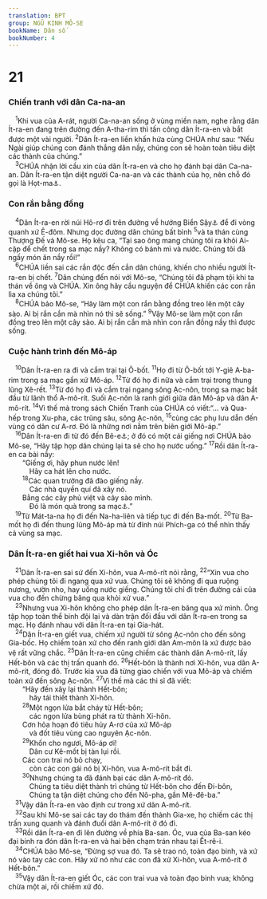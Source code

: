 ```yaml
---
translation: BPT
group: NGŨ KINH MÔ-SE
bookName: Dân số 
bookNumber: 4
---
```


<div class="title"><h1>21</h1><h3>Chiến tranh với dân Ca-na-an</h3></div>
<span class="verse dan_21_1"> <sup>1</sup>Khi vua của A-rát, người Ca-na-an sống ở vùng miền nam, nghe rằng dân Ít-ra-en đang trên đường đến A-tha-rim thì tấn công dân Ít-ra-en và bắt được một vài người.</span>
<span class="verse dan_21_2"><sup>2</sup>Dân Ít-ra-en liền khấn hứa cùng CHÚA như sau: “Nếu Ngài giúp chúng con đánh thắng dân nầy, chúng con sẽ hoàn toàn tiêu diệt các thành của chúng.”<br/></span>
<span class="verse dan_21_3"> <sup>3</sup>CHÚA nhận lời cầu xin của dân Ít-ra-en và cho họ đánh bại dân Ca-na-an. Dân Ít-ra-en tận diệt người Ca-na-an và các thành của họ, nên chỗ đó gọi là Họt-ma<a data-toggle="tooltip" data-placement="bottom" title="Nghĩa là “tận diệt” hay “của lễ dâng lên cho Thượng Đế.” Xem thêm Lê-vi 27:28-29.">⚓</a>.<br/></span>
<div class="title"><h3>Con rắn bằng đồng</h3></div>
<span class="verse dan_21_4"> <sup>4</sup>Dân Ít-ra-en rời núi Hô-rơ đi trên đường về hướng Biển Sậy<a data-toggle="tooltip" data-placement="bottom" title="Hay “vịnh A-ca-ba.”">⚓</a> để đi vòng quanh xứ Ê-đôm. Nhưng dọc đường dân chúng bất bình</span>
<span class="verse dan_21_5"><sup>5</sup>và ta thán cùng Thượng Đế và Mô-se. Họ kêu ca, “Tại sao ông mang chúng tôi ra khỏi Ai-cập để chết trong sa mạc nầy? Không có bánh mì và nước. Chúng tôi đã ngấy món ăn nầy rồi!”<br/></span>
<span class="verse dan_21_6"> <sup>6</sup>CHÚA liền sai các rắn độc đến cắn dân chúng, khiến cho nhiều người Ít-ra-en bị chết.</span>
<span class="verse dan_21_7"><sup>7</sup>Dân chúng đến nói với Mô-se, “Chúng tôi đã phạm tội khi ta thán về ông và CHÚA. Xin ông hãy cầu nguyện để CHÚA khiến các con rắn lìa xa chúng tôi.”<br/></span>
<span class="verse dan_21_8"> <sup>8</sup>CHÚA bảo Mô-se, “Hãy làm một con rắn bằng đồng treo lên một cây sào. Ai bị rắn cắn mà nhìn nó thì sẽ sống.”</span>
<span class="verse dan_21_9"><sup>9</sup>Vậy Mô-se làm một con rắn đồng treo lên một cây sào. Ai bị rắn cắn mà nhìn con rắn đồng nầy thì được sống.<br/></span>
<div class="title"><h3>Cuộc hành trình đến Mô-áp</h3></div>
<span class="verse dan_21_10"> <sup>10</sup>Dân Ít-ra-en ra đi và cắm trại tại Ô-bốt.</span>
<span class="verse dan_21_11"><sup>11</sup>Họ đi từ Ô-bốt tới Y-giê A-ba-rim trong sa mạc gần xứ Mô-áp.</span>
<span class="verse dan_21_12"><sup>12</sup>Từ đó họ đi nữa và cắm trại trong thung lũng Xê-rết.</span>
<span class="verse dan_21_13"><sup>13</sup>Từ đó họ đi và cắm trại ngang sông Ạc-nôn, trong sa mạc bắt đầu từ lãnh thổ A-mô-rít. Suối Ạc-nôn là ranh giới giữa dân Mô-áp và dân A-mô-rít.</span>
<span class="verse dan_21_14"><sup>14</sup>Vì thế mà trong sách Chiến Tranh của CHÚA có viết:“… và Qua-hếp trong Xu-pha, các trũng sâu, sông Ạc-nôn,</span>
<span class="verse dan_21_15"><sup>15</sup>cùng các phụ lưu dẫn đến vùng có dân cư A-rơ. Đó là những nơi nằm trên biên giới Mô-áp.”<br/></span>
<span class="verse dan_21_16"> <sup>16</sup>Dân Ít-ra-en đi từ đó đến Bê-e<a data-toggle="tooltip" data-placement="bottom" title="Nghĩa là “cái giếng.”">⚓</a>; ở đó có một cái giếng nơi CHÚA bảo Mô-se, “Hãy tập họp dân chúng lại ta sẽ cho họ nước uống.”</span>
<span class="verse dan_21_17"><sup>17</sup>Rồi dân Ít-ra-en ca bài nầy:<br/>  “Giếng ơi, hãy phun nước lên!<br/>   Hãy ca hát lên cho nước.<br/></span>
<span class="verse dan_21_18">  <sup>18</sup>Các quan trưởng đã đào giếng nầy.<br/>   Các nhà quyền quí đã xây nó.<br/>  Bằng các cây phủ việt và cây sào mình.<br/>   Đó là món quà trong sa mạc<a data-toggle="tooltip" data-placement="bottom" title="Tiếng Hê-bơ-rơ gọi là Mát-ta-na.">⚓</a>.”<br/></span>
<span class="verse dan_21_19"> <sup>19</sup>Từ Mát-ta-na họ đi đến Na-ha-liên và tiếp tục đi đến Ba-mốt.</span>
<span class="verse dan_21_20"><sup>20</sup>Từ Ba-mốt họ đi đến thung lũng Mô-áp mà từ đỉnh núi Phích-ga có thể nhìn thấy cả vùng sa mạc.<br/></span>
<div class="title"><h3>Dân Ít-ra-en giết hai vua Xi-hôn và Óc</h3></div>
<span class="verse dan_21_21"> <sup>21</sup>Dân Ít-ra-en sai sứ đến Xi-hôn, vua A-mô-rít nói rằng,</span>
<span class="verse dan_21_22"><sup>22</sup>“Xin vua cho phép chúng tôi đi ngang qua xứ vua. Chúng tôi sẽ không đi qua ruộng nương, vườn nho, hay uống nước giếng. Chúng tôi chỉ đi trên đường cái của vua cho đến chừng băng qua khỏi xứ vua.”<br/></span>
<span class="verse dan_21_23"> <sup>23</sup>Nhưng vua Xi-hôn không cho phép dân Ít-ra-en băng qua xứ mình. Ông tập họp toàn thể binh đội lại và dàn trận đối đầu với dân Ít-ra-en trong sa mạc. Họ đánh nhau với dân Ít-ra-en tại Gia-hát.<br/></span>
<span class="verse dan_21_24"> <sup>24</sup>Dân Ít-ra-en giết vua, chiếm xứ người từ sông Ạc-nôn cho đến sông Gia-bốc. Họ chiếm toàn xứ cho đến ranh giới dân Am-môn là xứ được bảo vệ rất vững chắc.</span>
<span class="verse dan_21_25"><sup>25</sup>Dân Ít-ra-en cũng chiếm các thành dân A-mô-rít, lấy Hết-bôn và các thị trấn quanh đó.</span>
<span class="verse dan_21_26"><sup>26</sup>Hết-bôn là thành nơi Xi-hôn, vua dân A-mô-rít, đóng đô. Trước kia vua đã từng giao chiến với vua Mô-áp và chiếm toàn xứ đến sông Ạc-nôn.</span>
<span class="verse dan_21_27"><sup>27</sup>Vì thế mà các thi sĩ đã viết:<br/>  “Hãy đến xây lại thành Hết-bôn;<br/>   hãy tái thiết thành Xi-hôn.<br/></span>
<span class="verse dan_21_28">  <sup>28</sup>Một ngọn lửa bắt cháy từ Hết-bôn;<br/>   các ngọn lửa bùng phát ra từ thành Xi-hôn.<br/>  Cơn hỏa hoạn đó tiêu hủy A-rơ của xứ Mô-áp<br/>   và đốt tiêu vùng cao nguyên Ạc-nôn.<br/></span>
<span class="verse dan_21_29">  <sup>29</sup>Khốn cho ngươi, Mô-áp ơi!<br/>   Dân cư Kê-mốt bị tàn lụi rồi.<br/>  Các con trai nó bỏ chạy,<br/>   còn các con gái nó bị Xi-hôn, vua A-mô-rít bắt đi.<br/></span>
<span class="verse dan_21_30">  <sup>30</sup>Nhưng chúng ta đã đánh bại các dân A-mô-rít đó.<br/>   Chúng ta tiêu diệt thành trì chúng từ Hết-bôn cho đến Đi-bôn,<br/>   Chúng ta tận diệt chúng cho đến Nô-pha, gần Mê-đê-ba.”<br/></span>
<span class="verse dan_21_31"> <sup>31</sup>Vậy dân Ít-ra-en vào định cư trong xứ dân A-mô-rít.<br/></span>
<span class="verse dan_21_32"> <sup>32</sup>Sau khi Mô-se sai các tay do thám đến thành Gia-xe, họ chiếm các thị trấn xung quanh và đánh đuổi dân A-mô-rít ở đó đi.<br/></span>
<span class="verse dan_21_33"> <sup>33</sup>Rồi dân Ít-ra-en đi lên đường về phía Ba-san. Óc, vua của Ba-san kéo đại binh ra đón dân Ít-ra-en và hai bên chạm trán nhau tại Ết-rê-i.<br/></span>
<span class="verse dan_21_34"> <sup>34</sup>CHÚA bảo Mô-se, “Đừng sợ vua đó. Ta sẽ trao nó, toàn đạo binh, và xứ nó vào tay các con. Hãy xử nó như các con đã xử Xi-hôn, vua A-mô-rít ở Hết-bôn.”<br/></span>
<span class="verse dan_21_35"> <sup>35</sup>Vậy dân Ít-ra-en giết Óc, các con trai vua và toàn đạo binh vua; không chừa một ai, rồi chiếm xứ đó.<br/></span>
